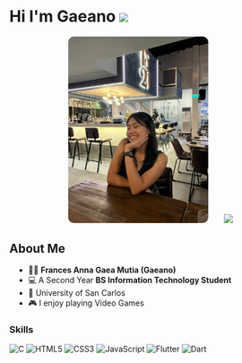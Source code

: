 <h1>Hi I'm Gaeano <img src="https://media.giphy.com/media/hvRJCLFzcasrR4ia7z/giphy.gif" width="35"></h1>

<p align="center">
  <img src="gaeano.jpg" width="250" style="border-radius: 10px;" />
  &nbsp;&nbsp;&nbsp;&nbsp;&nbsp;
  <img src="https://media.tenor.com/PLIr_VkF6ywAAAAM/ghostedvpn-hacker-cat.gif" width="300" />
</p>

<h2>About Me</h2>
<ul style="margin-left: 10px">
  <li>👧🏻 <strong>Frances Anna Gaea Mutia (Gaeano)</strong></li>
  <li>💻 A Second Year <strong>BS Information Technology Student</strong></li>
  <li>📍 University of San Carlos</li>
  <li>🎮 I enjoy playing Video Games</li>
</ul>

### Skills
![C](https://img.shields.io/badge/C%20-%232370ED.svg?style=for-the-badge&logo=c&logoColor=white) 
![HTML5](https://img.shields.io/badge/HTML5%20-%23E34F26.svg?style=for-the-badge&logo=html5&logoColor=white)
![CSS3](https://img.shields.io/badge/CSS%20-%231572B6.svg?style=for-the-badge&logo=css3&logoColor=white)
![JavaScript](https://img.shields.io/badge/JavaScript%20-%23F7DF1E.svg?style=for-the-badge&logo=javascript&logoColor=black)
![Flutter](https://img.shields.io/badge/Flutter-%2302569B.svg?style=for-the-badge&logo=flutter&logoColor=white)
![Dart](https://img.shields.io/badge/Dart-%230175C2.svg?style=for-the-badge&logo=dart&logoColor=white)


<!--
**Gaeano/Gaeano** is a ✨ _special_ ✨ repository because its `README.md` (this file) appears on your GitHub profile.

Here are some ideas to get you started:

- 🔭 I’m currently working on ...
- 🌱 I’m currently learning ...
- 👯 I’m looking to collaborate on ...
- 🤔 I’m looking for help with ...
- 💬 Ask me about ...
- 📫 How to reach me: ...
- 😄 Pronouns: ...
- ⚡ Fun fact: ...
-->
